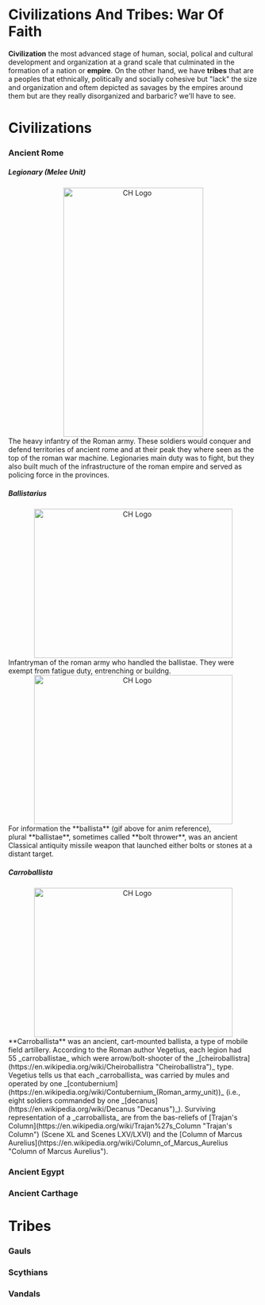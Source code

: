 # Civilizations And Tribes: War Of Faith
**Civilization** the most advanced stage of human, social, polical and cultural development and organization at a grand scale that culminated in the formation of a nation or **empire**. On the other hand, we have **tribes** that are a peoples that ethnically, politically and socially cohesive but "lack" the size and organization and oftem depicted as savages by the empires around them but are they really disorganized and barbaric? we'll have to see.

# Civilizations 
### Ancient Rome
##### Legionary (Melee Unit)
<center><img src="https://i.imgur.com/fkwZQzE.png" class="centerImage" alt="CH Logo" height="501" width="282"></center>
The heavy infantry of the Roman army. These soldiers would conquer and defend territories of ancient rome and at their peak they where seen as the top of the roman war machine. Legionaries main duty was to fight, but they also built much of the infrastructure of the roman empire and served as policing force in the provinces.

##### Ballistarius

<center><img src="https://i.imgur.com/vwfdyjC.jpg" class="centerImage" alt="CH Logo" height="300" width="400"></center>
Infantryman of the roman army who handled the ballistae. They were exempt from fatigue duty, entrenching or buildng.

<center><img src="https://wildfiregames.com/forum/uploads/monthly_2019_11/1356506024_BallistaAttackRanged-OperatorDone.gif.481c8226abccebdb2bf60466268369d1.gif" class="centerImage" alt="CH Logo" height="300" width="400"></center>
For information the **ballista** (gif above for anim reference), plural **ballistae**, sometimes called **bolt thrower**, was an ancient Classical antiquity missile weapon that launched either bolts or stones at a distant target.

##### Carroballista
<center><img src="https://i.imgur.com/BCVfZRq.png" class="centerImage" alt="CH Logo" height="300" width="400"></center>
**Carroballista** was an ancient, cart-mounted ballista, a type of mobile field artillery. According to the Roman author Vegetius, each legion had 55 _carroballistae_ which were arrow/bolt-shooter of the _[cheiroballistra](https://en.wikipedia.org/wiki/Cheiroballistra "Cheiroballistra")_ type. Vegetius tells us that each _carroballista_ was carried by mules and operated by one _[contubernium](https://en.wikipedia.org/wiki/Contubernium_(Roman_army_unit))_ (i.e., eight soldiers commanded by one _[decanus](https://en.wikipedia.org/wiki/Decanus "Decanus")_). Surviving representation of a _carroballista_ are from the bas-reliefs of [Trajan's Column](https://en.wikipedia.org/wiki/Trajan%27s_Column "Trajan's Column") (Scene XL and Scenes LXV/LXVI) and the [Column of Marcus Aurelius](https://en.wikipedia.org/wiki/Column_of_Marcus_Aurelius "Column of Marcus Aurelius").




### Ancient Egypt 
### Ancient Carthage 
# Tribes 
### Gauls
### Scythians
### Vandals 


